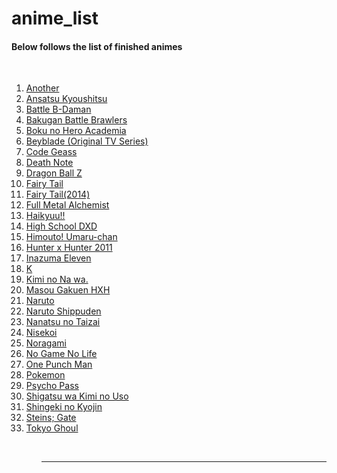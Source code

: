 # anime_list

<h4>Below follows the list of finished animes</h4>
<br>

<ol>
	<li><a href = "https://myanimelist.net/anime/11111/Another">Another</a></li>
	<li><a href = "https://myanimelist.net/anime/24833/Ansatsu_Kyoushitsu_TV">Ansatsu Kyoushitsu</a></li>
	<li><a href = "https://myanimelist.net/anime/2789/B-Densetsu_Battle_Bedaman">Battle B-Daman</a></li>
	<li><a href = "https://myanimelist.net/anime/2156/Bakugan_Battle_Brawlers">Bakugan Battle Brawlers</a></li>
	<li><a href = "https://myanimelist.net/anime/31964/Boku_no_Hero_Academia">Boku no Hero Academia</a></li>
	<li><a href = "https://myanimelist.net/anime/288/Bakuten_Shoot_Beyblade">Beyblade (Original TV Series)</a></li>
	<li><a href = "https://myanimelist.net/anime/1575/Code_Geass__Hangyaku_no_Lelouch">Code Geass</a></li>
	<li><a href = "https://myanimelist.net/anime/1535/Death_Note">Death Note</a></li>
	<li><a href = "https://myanimelist.net/anime/813/Dragon_Ball_Z">Dragon Ball Z</a></li>
	<li><a href = "https://myanimelist.net/anime/6702/Fairy_Tail">Fairy Tail</a></li>
	<li><a href = "https://myanimelist.net/anime/22043/Fairy_Tail_2014">Fairy Tail(2014)</a></li>
	<li><a href = "https://myanimelist.net/anime/5114/Fullmetal_Alchemist__Brotherhood">Full Metal Alchemist</a></li>
	<li><a href = "https://myanimelist.net/anime/20583/Haikyuu">Haikyuu!!</a></li>
	<li><a href = "https://myanimelist.net/anime/11617/High_School_DxD">High School DXD</a></li>
	<li><a href = "https://myanimelist.net/anime/28825/Himouto_Umaru-chan">Himouto! Umaru-chan</a></li>
	<li><a href = "https://myanimelist.net/anime/11061/Hunter_x_Hunter_2011">Hunter x Hunter 2011</a></li>
	<li><a href = "https://myanimelist.net/anime/5231/Inazuma_Eleven">Inazuma Eleven</a></li>
	<li><a href = "https://myanimelist.net/anime/14467/K">K</a></li>
	<li><a href = "https://myanimelist.net/anime/32281/Kimi_no_Na_wa">Kimi no Na wa.</a></li>
	<li><a href = "https://myanimelist.net/anime/31845/Masou_Gakuen_HxH">Masou Gakuen HXH</a></li>
	<li><a href = "https://myanimelist.net/anime/20/Naruto">Naruto</a></li>
	<li><a href = "https://myanimelist.net/anime/1735/Naruto__Shippuuden">Naruto Shippuden</a></li>
	<li><a href = "https://myanimelist.net/anime/23755/Nanatsu_no_Taizai">Nanatsu no Taizai</a></li>
	<li><a href = "https://myanimelist.net/anime/18897/Nisekoi">Nisekoi</a></li>
	<li><a href = "https://myanimelist.net/anime/20507/Noragami">Noragami</a></li>
	<li><a href = "https://myanimelist.net/anime/19815/No_Game_No_Life">No Game No Life</a></li>
	<li><a href = "https://myanimelist.net/anime/30276/One_Punch_Man">One Punch Man</a></li>
	<li><a href = "https://myanimelist.net/anime/527/Pokemon">Pokemon</a></li>
	<li><a href = "https://myanimelist.net/anime/13601/Psycho-Pass">Psycho Pass</a></li>
	<li><a href = "https://myanimelist.net/anime/23273/Shigatsu_wa_Kimi_no_Uso">Shigatsu wa Kimi no Uso</a></li>
	<li><a href = "https://myanimelist.net/anime/16498/Shingeki_no_Kyojin">Shingeki no Kyojin</a></li>
	<li><a href = "https://myanimelist.net/anime/9253/Steins_Gate">Steins; Gate</a></li>
	<li><a href = "https://myanimelist.net/anime/22319/Tokyo_Ghoul">Tokyo Ghoul</a></li>
<ol>

<br><hr>
